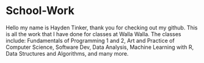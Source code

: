# School-Work
Hello my name is Hayden Tinker, thank you for checking out my github. This is all the work that I have done for classes at Walla Walla. The classes include: Fundamentals of Programming 1 and 2, Art and Practice of Computer Science, Software Dev, Data Analysis, Machine Learning with R, Data Structures and Algorithms, and many more.
